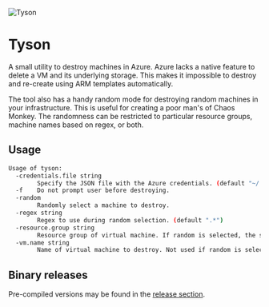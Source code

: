 ![Tyson](http://blog.sfgate.com/smellthetruth/files/2013/11/mike-tyson-tongue-2011.jpg)

# Tyson

A small utility to destroy machines in Azure. Azure lacks a native feature to delete a VM and its underlying storage. This makes it impossible to destroy and re-create using ARM templates automatically.

The tool also has a handy random mode for destroying random machines in your infrastructure. This is useful for creating a poor man's of Chaos Monkey. The randomness can be restricted to particular resource groups, machine names based on regex, or both.

## Usage

```bash
Usage of tyson:
  -credentials.file string
    	Specify the JSON file with the Azure credentials. (default "~/.azure/credentials.json")
  -f	Do not prompt user before destroying.
  -random
    	Randomly select a machine to destroy.
  -regex string
    	Regex to use during random selection. (default ".*")
  -resource.group string
    	Resource group of virtual machine. If random is selected, the search will be limited to this group.
  -vm.name string
    	Name of virtual machine to destroy. Not used if random is selected.
```

## Binary releases

Pre-compiled versions may be found in the [release section](https://github.com/iamseth/tyson/releases).
